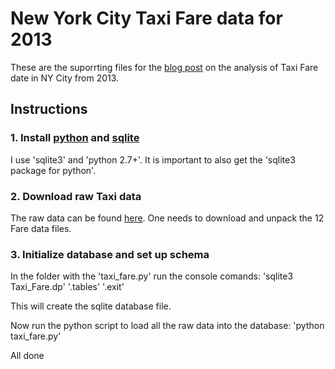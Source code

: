 # New York City Taxi Fare data for 2013

These are the suporrting files for the [blog post](https://benbein.wordpress.com/2016/05/02/Taxi) on the analysis of Taxi Fare date in NY City from 2013.

## Instructions

### 1. Install [python](https://www.python.org/) and [sqlite](https://www.sqlite.org/)

I use 'sqlite3' and 'python 2.7+'. It is important to also get the 'sqlite3 package for python'.

### 2. Download raw Taxi data

The raw data can be found [here](http://www.andresmh.com/nyctaxitrips/). One needs to download and unpack the 12 Fare data files.

### 3. Initialize database and set up schema

In the folder with the 'taxi_fare.py' run the console comands:
'sqlite3 Taxi_Fare.dp'
'.tables'
'.exit'

This will create the sqlite database file.

Now run the python script to load all the raw data into the database:
'python taxi_fare.py'

All done 
